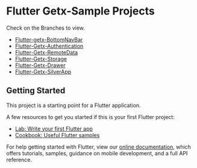 # Flutter Getx-Sample Projects

Check on the Branches to view.
- [Flutter-getx-BottomNavBar](https://github.com/starlimit/Flutter-GetX/tree/Flutter-getx-BottomNavBar)
- [Flutter-Getx-Authentication](https://github.com/starlimit/Flutter-GetX/tree/Flutter-Getx-Authentication)
- [Flutter-Getx-RemoteData](https://github.com/starlimit/Flutter-GetX/tree/Flutter-Getx-RemoteData)
- [Flutter-Getx-Storage](https://github.com/starlimit/Flutter-GetX/tree/Flutter-Getx-Storage) 
- [Flutter-Getx-Drawer](https://github.com/starlimit/Flutter-GetX/tree/Flutter-Getx-Drawer) 
- [Flutter-Getx-SilverApp](https://github.com/starlimit/Flutter-GetX/tree/Flutter-Getx-SilverApp)

## Getting Started

This project is a starting point for a Flutter application.

A few resources to get you started if this is your first Flutter project:

- [Lab: Write your first Flutter app](https://flutter.dev/docs/get-started/codelab)
- [Cookbook: Useful Flutter samples](https://flutter.dev/docs/cookbook)

For help getting started with Flutter, view our
[online documentation](https://flutter.dev/docs), which offers tutorials,
samples, guidance on mobile development, and a full API reference.

